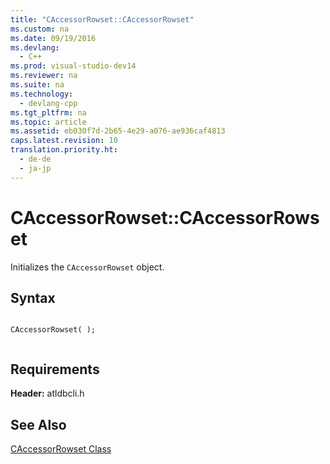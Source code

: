 ```yaml
---
title: "CAccessorRowset::CAccessorRowset"
ms.custom: na
ms.date: 09/19/2016
ms.devlang: 
  - C++
ms.prod: visual-studio-dev14
ms.reviewer: na
ms.suite: na
ms.technology: 
  - devlang-cpp
ms.tgt_pltfrm: na
ms.topic: article
ms.assetid: eb030f7d-2b65-4e29-a076-ae936caf4813
caps.latest.revision: 10
translation.priority.ht: 
  - de-de
  - ja-jp
---
```

# CAccessorRowset::CAccessorRowset
Initializes the `CAccessorRowset` object.  
  
## Syntax  
  
```  
  
CAccessorRowset( );  
  
```  
  
## Requirements  
 **Header:** atldbcli.h  
  
## See Also  
 [CAccessorRowset Class](../vs140/CAccessorRowset-Class.md)